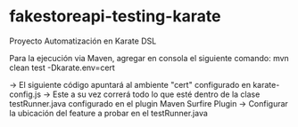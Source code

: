# fakestoreapi-testing-karate
Proyecto Automatización en Karate DSL

Para la ejecución via Maven, agregar en consola el siguiente comando:
mvn clean test -Dkarate.env=cert

-> El siguiente código apuntará al ambiente "cert" configurado en karate-config.js
-> Este a su vez correrá todo lo que esté dentro de la clase testRunner.java configurado en el plugin Maven Surfire Plugin
-> Configurar la ubicación del feature a probar en el testRunner.java
